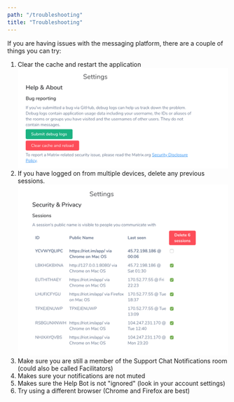 ```yaml
---
path: "/troubleshooting"
title: "Troubleshooting"
---
```


If you are having issues with the messaging platform, there are a couple of things you can try:
1. Clear the cache and restart the application
![clear cache](/images/clear-cache.jpg)
2. If you have logged on from multiple devices, delete any previous sessions.
![delete sessions](/images/delete-sessions.jpg)
3. Make sure you are still a member of the Support Chat Notifications room (could also be called Facilitators)
4. Makes sure your notifications are not muted
5. Makes sure the Help Bot is not "ignored" (look in your account settings)
6. Try using a different browser (Chrome and Firefox are best)
